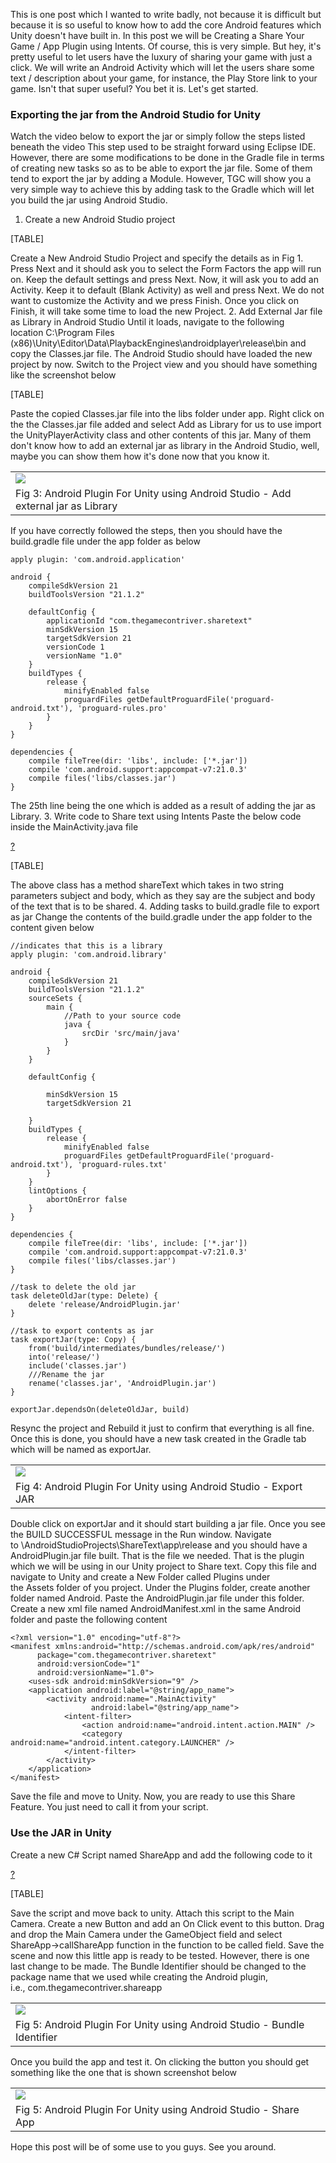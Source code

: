 This is one post which I wanted to write badly, not because it is difficult but because it is so useful to know how to add the core Android features which Unity doesn't have built in. In this post we will be Creating a Share Your Game / App Plugin using Intents. Of course, this is very simple. But hey, it's pretty useful to let users have the luxury of sharing your game with just a click.
We will write an Android Activity which will let the users share some text / description about your game, for instance, the Play Store link to your game. Isn't that super useful? You bet it is. Let's get started.

### Exporting the jar from the Android Studio for Unity

Watch the video below to export the jar or simply follow the steps listed beneath the video
This step used to be straight forward using Eclipse IDE. However, there are some modifications to be done in the Gradle file in terms of creating new tasks so as to be able to export the jar file. Some of them tend to export the jar by adding a Module. However, TGC will show you a very simple way to achieve this by adding task to the Gradle which will let you build the jar using Android Studio.

1. Create a new Android Studio project

[TABLE]

Create a New Android Studio Project and specify the details as in Fig 1. Press Next and it should ask you to select the Form Factors the app will run on. Keep the default settings and press Next. Now, it will ask you to add an Activity. Keep it to default (Blank Activity) as well and press Next. We do not want to customize the Activity and we press Finish. Once you click on Finish, it will take some time to load the new Project.
2. Add External Jar file as Library in Android Studio
Until it loads, navigate to the following location C:\\Program Files (x86)\\Unity\\Editor\\Data\\PlaybackEngines\\androidplayer\\release\\bin and copy the Classes.jar file.
The Android Studio should have loaded the new project by now. Switch to the Project view and you should have something like the screenshot below

[TABLE]

Paste the copied Classes.jar file into the libs folder under app. Right click on the the Classes.jar file added and select Add as Library for us to use import the UnityPlayerActivity class and other contents of this jar.
Many of them don't know how to add an external jar as library in the Android Studio, well, maybe you can show them how it's done now that you know it.

|                                                                                                                                                             |
|-------------------------------------------------------------------------------------------------------------------------------------------------------------|
| [![](使用Android%20Studio来创建Unity插件_files/newproj_3.jpg)](http://4.bp.blogspot.com/-wUJrx7pHsrM/VR_00_37BhI/AAAAAAAAA94/QM31wKVf14c/s1600/newproj.jpg) |
| Fig 3: Android Plugin For Unity using Android Studio - Add external jar as Library                                                                          |

If you have correctly followed the steps, then you should have the build.gradle file under the app folder as below

    apply plugin: 'com.android.application'

    android {
        compileSdkVersion 21
        buildToolsVersion "21.1.2"

        defaultConfig {
            applicationId "com.thegamecontriver.sharetext"
            minSdkVersion 15
            targetSdkVersion 21
            versionCode 1
            versionName "1.0"
        }
        buildTypes {
            release {
                minifyEnabled false
                proguardFiles getDefaultProguardFile('proguard-android.txt'), 'proguard-rules.pro'
            }
        }
    }

    dependencies {
        compile fileTree(dir: 'libs', include: ['*.jar'])
        compile 'com.android.support:appcompat-v7:21.0.3'
        compile files('libs/classes.jar')
    }

The 25th line being the one which is added as a result of adding the jar as Library.
3. Write code to Share text using Intents
Paste the below code inside the MainActivity.java file

[?](#)

[TABLE]

The above class has a method shareText which takes in two string parameters subject and body, which as they say are the subject and body of the text that is to be shared.
4. Adding tasks to build.gradle file to export as jar
Change the contents of the build.gradle under the app folder to the content given below

    //indicates that this is a library
    apply plugin: 'com.android.library'

    android {
        compileSdkVersion 21
        buildToolsVersion "21.1.2"
        sourceSets {
            main {
                //Path to your source code
                java {
                    srcDir 'src/main/java'
                }
            }
        }

        defaultConfig {

            minSdkVersion 15
            targetSdkVersion 21

        }
        buildTypes {
            release {
                minifyEnabled false
                proguardFiles getDefaultProguardFile('proguard-android.txt'), 'proguard-rules.txt'
            }
        }
        lintOptions {
            abortOnError false
        }
    }

    dependencies {
        compile fileTree(dir: 'libs', include: ['*.jar'])
        compile 'com.android.support:appcompat-v7:21.0.3'
        compile files('libs/classes.jar')
    }

    //task to delete the old jar
    task deleteOldJar(type: Delete) {
        delete 'release/AndroidPlugin.jar'
    }

    //task to export contents as jar
    task exportJar(type: Copy) {
        from('build/intermediates/bundles/release/')
        into('release/')
        include('classes.jar')
        ///Rename the jar
        rename('classes.jar', 'AndroidPlugin.jar')
    }

    exportJar.dependsOn(deleteOldJar, build)

Resync the project and Rebuild it just to confirm that everything is all fine.
Once this is done, you should have a new task created in the Gradle tab which will be named as exportJar.

|                                                                                                                                                             |
|-------------------------------------------------------------------------------------------------------------------------------------------------------------|
| [![](使用Android%20Studio来创建Unity插件_files/newproj_4.jpg)](http://4.bp.blogspot.com/-gZhLL09yZEI/VR_7zpNn6MI/AAAAAAAAA-I/VqEFRHoZoX8/s1600/newproj.jpg) |
| Fig 4: Android Plugin For Unity using Android Studio - Export JAR                                                                                           |

Double click on exportJar and it should start building a jar file. Once you see the BUILD SUCCESSFUL message in the Run window. Navigate to \\AndroidStudioProjects\\ShareText\\app\\release and you should have a AndroidPlugin.jar file built. That is the file we needed. That is the plugin which we will be using in our Unity project to Share text.
Copy this file and navigate to Unity and create a New Folder called Plugins under the Assets folder of you project. Under the Plugins folder, create another folder named Android. Paste the AndroidPlugin.jar file under this folder.
Create a new xml file named AndroidManifest.xml in the same Android folder and paste the following content

    <?xml version="1.0" encoding="utf-8"?>
    <manifest xmlns:android="http://schemas.android.com/apk/res/android"
          package="com.thegamecontriver.sharetext"
          android:versionCode="1"
          android:versionName="1.0">
        <uses-sdk android:minSdkVersion="9" />
        <application android:label="@string/app_name">
            <activity android:name=".MainActivity"
                      android:label="@string/app_name">
                <intent-filter>
                    <action android:name="android.intent.action.MAIN" />
                    <category android:name="android.intent.category.LAUNCHER" />
                </intent-filter>
            </activity>
        </application>
    </manifest>

Save the file and move to Unity. Now, you are ready to use this Share Feature. You just need to call it from your script.

### Use the JAR in Unity 

Create a new C\# Script named ShareApp and add the following code to it

[?](#)

[TABLE]

Save the script and move back to unity. Attach this script to the Main Camera.
Create a new Button and add an On Click event to this button. Drag and drop the Main Camera under the GameObject field and select ShareApp-&gt;callShareApp function in the function to be called field.
Save the scene and now this little app is ready to be tested. However, there is one last change to be made. The Bundle Identifier should be changed to the package name that we used while creating the Android plugin, i.e., com.thegamecontriver.shareapp

|                                                                                                                                                             |
|-------------------------------------------------------------------------------------------------------------------------------------------------------------|
| [![](使用Android%20Studio来创建Unity插件_files/newproj_5.jpg)](http://1.bp.blogspot.com/-klmGkWBC0RY/VSAIv9DvE_I/AAAAAAAAA-Y/rhzeX5UGWBM/s1600/newproj.jpg) |
| Fig 5: Android Plugin For Unity using Android Studio - Bundle Identifier                                                                                    |

Once you build the app and test it. On clicking the button you should get something like the one that is shown screenshot below

|                                                                                                                                                                                                         |
|---------------------------------------------------------------------------------------------------------------------------------------------------------------------------------------------------------|
| [![](使用Android%20Studio来创建Unity插件_files/Screenshot_2015-04-03-22-34-42.png)](http://1.bp.blogspot.com/-6cSpm6WTFUM/VSAKOf_pt-I/AAAAAAAAA-k/8Z26E6E6WFg/s1600/Screenshot_2015-04-03-22-34-42.png) |
| Fig 5: Android Plugin For Unity using Android Studio - Share App                                                                                                                                        |

Hope this post will be of some use to you guys.
See you around.
